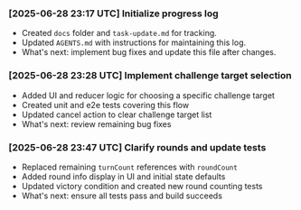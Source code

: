 ### [2025-06-28 23:17 UTC] Initialize progress log

- Created `docs` folder and `task-update.md` for tracking.
- Updated `AGENTS.md` with instructions for maintaining this log.
- What's next: implement bug fixes and update this file after changes.

### [2025-06-28 23:28 UTC] Implement challenge target selection

- Added UI and reducer logic for choosing a specific challenge target
- Created unit and e2e tests covering this flow
- Updated cancel action to clear challenge target list
- What's next: review remaining bug fixes


### [2025-06-28 23:47 UTC] Clarify rounds and update tests

- Replaced remaining `turnCount` references with `roundCount`
- Added round info display in UI and initial state defaults
- Updated victory condition and created new round counting tests
- What's next: ensure all tests pass and build succeeds

